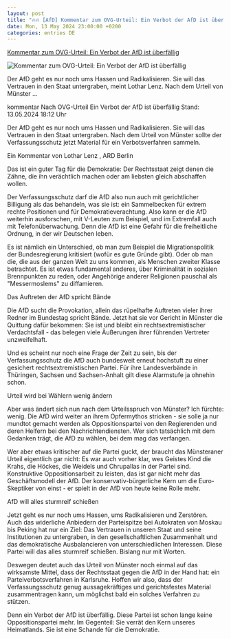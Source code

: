 ```yaml
---
layout: post
title: "🔥🔥 [AfD] Kommentar zum OVG-Urteil: Ein Verbot der AfD ist überfällig"
date: Mon, 13 May 2024 23:00:00 +0200
categories: entries DE
---
```

[Kommentar zum OVG-Urteil: Ein Verbot der AfD ist überfällig](https://www.tagesschau.de/kommentar/kommentar-afd-verfassungsschutz-urteil-100.html)

![Kommentar zum OVG-Urteil: Ein Verbot der AfD ist überfällig](https://images.tagesschau.de/image/0d3361de-3455-4b28-8254-0927599b67a9/AAABj3L_Zsg/AAABjwnlFvA/16x9-1280/afd-770.jpg)

Der AfD geht es nur noch ums Hassen und Radikalisieren. Sie will das Vertrauen in den Staat untergraben, meint Lothar Lenz. Nach dem Urteil von Münster ...

kommentar Nach OVG-Urteil Ein Verbot der AfD ist überfällig Stand: 13.05.2024 18:12 Uhr

Der AfD geht es nur noch ums Hassen und Radikalisieren. Sie will das Vertrauen in den Staat untergraben. Nach dem Urteil von Münster sollte der Verfassungsschutz jetzt Material für ein Verbotsverfahren sammeln.

Ein Kommentar von Lothar Lenz , ARD Berlin

Das ist ein guter Tag für die Demokratie: Der Rechtsstaat zeigt denen die Zähne, die ihn verächtlich machen oder am liebsten gleich abschaffen wollen.

Der Verfassungsschutz darf die AfD also nun auch mit gerichtlicher Billigung als das behandeln, was sie ist: ein Sammelbecken für extrem rechte Positionen und für Demokratieverachtung. Also kann er die AfD weiterhin ausforschen, mit V-Leuten zum Beispiel, und im Extremfall auch mit Telefonüberwachung. Denn die AfD ist eine Gefahr für die freiheitliche Ordnung, in der wir Deutschen leben.

Es ist nämlich ein Unterschied, ob man zum Beispiel die Migrationspolitik der Bundesregierung kritisiert (wofür es gute Gründe gibt). Oder ob man die, die aus der ganzen Welt zu uns kommen, als Menschen zweiter Klasse betrachtet. Es ist etwas fundamental anderes, über Kriminalität in sozialen Brennpunkten zu reden, oder Angehörige anderer Religionen pauschal als "Messermoslems" zu diffamieren.

Das Auftreten der AfD spricht Bände

Die AfD sucht die Provokation, allein das rüpelhafte Auftreten vieler ihrer Redner im Bundestag spricht Bände. Jetzt hat sie vor Gericht in Münster die Quittung dafür bekommen: Sie ist und bleibt ein rechtsextremistischer Verdachtsfall - das belegen viele Äußerungen ihrer führenden Vertreter unzweifelhaft.

Und es scheint nur noch eine Frage der Zeit zu sein, bis der Verfassungsschutz die AfD auch bundesweit erneut hochstuft zu einer gesichert rechtsextremistischen Partei. Für ihre Landesverbände in Thüringen, Sachsen und Sachsen-Anhalt gilt diese Alarmstufe ja ohnehin schon.

Urteil wird bei Wählern wenig ändern

Aber was ändert sich nun nach dem Urteilsspruch von Münster? Ich fürchte: wenig. Die AfD wird weiter an ihrem Opfermythos stricken - sie solle ja nur mundtot gemacht werden als Oppositionspartei von den Regierenden und deren Helfern bei den Nachrichtendiensten. Wer sich tatsächlich mit dem Gedanken trägt, die AfD zu wählen, bei dem mag das verfangen.

Wer aber etwas kritischer auf die Partei guckt, der braucht das Münsteraner Urteil eigentlich gar nicht: Es war auch vorher klar, wes Geistes Kind die Krahs, die Höckes, die Weidels und Chrupallas in der Partei sind. Konstruktive Oppositionsarbeit zu leisten, das ist gar nicht mehr das Geschäftsmodell der AfD. Der konservativ-bürgerliche Kern um die Euro-Skeptiker von einst - er spielt in der AfD von heute keine Rolle mehr.

AfD will alles sturmreif schießen

Jetzt geht es nur noch ums Hassen, ums Radikalisieren und Zerstören. Auch das widerliche Anbiedern der Parteispitze bei Autokraten von Moskau bis Peking hat nur ein Ziel: Das Vertrauen in unseren Staat und seine Institutionen zu untergraben, in den gesellschaftlichen Zusammenhalt und das demokratische Ausbalancieren von unterschiedlichen Interessen. Diese Partei will das alles sturmreif schießen. Bislang nur mit Worten.

Deswegen deutet auch das Urteil von Münster noch einmal auf das wirksamste Mittel, dass der Rechtsstaat gegen die AfD in der Hand hat: ein Parteiverbotsverfahren in Karlsruhe. Hoffen wir also, dass der Verfassungsschutz genug aussagekräftiges und gerichtsfestes Material zusammentragen kann, um möglichst bald ein solches Verfahren zu stützen.

Denn ein Verbot der AfD ist überfällig. Diese Partei ist schon lange keine Oppositionspartei mehr. Im Gegenteil: Sie verrät den Kern unseres Heimatlands. Sie ist eine Schande für die Demokratie.

